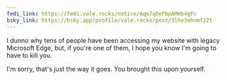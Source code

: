 ```yaml
---
fedi_link: https://fedi.vale.rocks/notice/Aqm7qOePbpAMHb4gFc
bsky_link: https://bsky.app/profile/vale.rocks/post/3lhe3mhnmf22t
---
```


I dunno why tens of people have been accessing my website with legacy Microsoft Edge, but, if you're one of them, I hope you know I'm going to have to kill you.

I'm sorry, that's just the way it goes. You brought this upon yourself.
